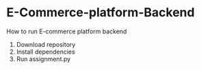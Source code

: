# E-Commerce-platform-Backend

How to run E-commerce platform backend 

1) Download repository 
2) Install dependencies
3) Run assignment.py
